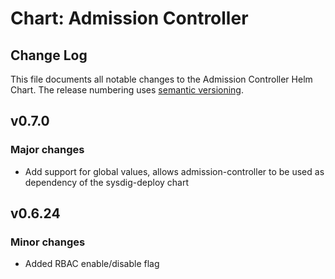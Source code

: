 # Chart: Admission Controller

## Change Log

This file documents all notable changes to the Admission Controller Helm Chart. The release numbering uses [semantic versioning](http://semver.org).

## v0.7.0
### Major changes

* Add support for global values, allows admission-controller to be used as dependency of the sysdig-deploy chart

## v0.6.24

### Minor changes

* Added RBAC enable/disable flag
